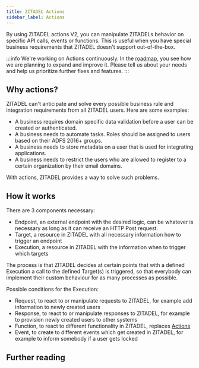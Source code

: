 ```yaml
---
title: ZITADEL Actions
sidebar_label: Actions
---
```


By using ZITADEL actions V2, you can manipulate ZITADELs behavior on specific API calls, events or functions.
This is useful when you have special business requirements that ZITADEL doesn't support out-of-the-box.

:::info
We're working on Actions continuously. In the [roadmap](https://zitadel.com/roadmap), you see how we are planning to expand and improve it. Please tell us about your needs and help us prioritize further fixes and features.
:::

## Why actions?
ZITADEL can't anticipate and solve every possible business rule and integration requirements from all ZITADEL users. Here are some examples:
- A business requires domain specific data validation before a user can be created or authenticated.
- A business needs to automate tasks. Roles should be assigned to users based on their ADFS 2016+ groups.
- A business needs to store metadata on a user that is used for integrating applications.
- A business needs to restrict the users who are allowed to register to a certain organization by their email domains.

With actions, ZITADEL provides a way to solve such problems.

## How it works
There are 3 components necessary:
- Endpoint, an external endpoint with the desired logic, can be whatever is necessary as long as it can receive an HTTP Post request.
- Target, a resource in ZITADEL with all necessary information how to trigger an endpoint
- Execution, a resource in ZITADEL with the information when to trigger which targets

The process is that ZITADEL decides at certain points that with a defined Execution a call to the defined Target(s) is triggered, 
so that everybody can implement their custom behaviour for as many processes as possible.

Possible conditions for the Execution:
- Request, to react to or manipulate requests to ZITADEL, for example add information to newly created users
- Response, to react to or manipulate responses to ZITADEL, for example to provision newly created users to other systems
- Function, to react to different functionality in ZITADEL, replaces [Actions](/concepts/features/actions)
- Event, to create to different events which get created in ZITADEL, for example to inform somebody if a user gets locked

## Further reading

